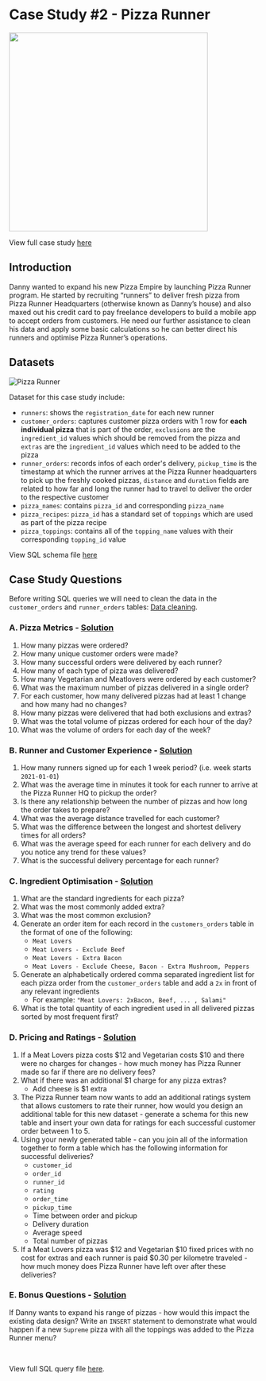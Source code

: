 # Case Study #2 - Pizza Runner
<img src='https://8weeksqlchallenge.com/images/case-study-designs/2.png' width='400'>

View full case study [here](https://8weeksqlchallenge.com/case-study-2/)

## Introduction
Danny wanted to expand his new Pizza Empire by launching Pizza Runner program. He started by recruiting “runners” to deliver fresh pizza from Pizza Runner Headquarters (otherwise known as Danny’s house) and also maxed out his credit card to pay freelance developers to build a mobile app to accept orders from customers. He need our further assistance to clean his data and apply some basic calculations so he can better direct his runners and optimise Pizza Runner’s operations.

## Datasets

![Pizza Runner](https://user-images.githubusercontent.com/58045173/188302025-0298e873-9c67-4cd3-94d5-f7c7200f619d.png)

Dataset for this case study include:
* `runners`: shows the `registration_date` for each new runner
* `customer_orders`: captures customer pizza orders with 1 row for **each individual pizza** that is part of the order, `exclusions` are the `ingredient_id` values which should be removed from the pizza and `extras` are the `ingredient_id` values which need to be added to the pizza
* `runner_orders`: records infos of each order's delivery, `pickup_time` is the timestamp at which the runner arrives at the Pizza Runner headquarters to pick up the freshly cooked pizzas, `distance` and `duration` fields are related to how far and long the runner had to travel to deliver the order to the respective customer
* `pizza_names`: contains `pizza_id` and corresponding `pizza_name`
* `pizza_recipes`: `pizza_id` has a standard set of `toppings` which are used as part of the pizza recipe
* `pizza_toppings`: contains all of the `topping_name` values with their corresponding `topping_id` value

View SQL schema file [here](./Schema.sql) 

## Case Study Questions
Before writing SQL queries we will need to clean the data in the `customer_orders` and `runner_orders` tables: [Data cleaning](./0.%20Data%20cleaning.md).

### A. Pizza Metrics - [Solution](./A.%20Pizza%20Metrics.md)
<ol>
  <li>How many pizzas were ordered?</li>
  <li>How many unique customer orders were made?</li>
  <li>How many successful orders were delivered by each runner?</li>
  <li>How many of each type of pizza was delivered?</li>
  <li>How many Vegetarian and Meatlovers were ordered by each customer?</li>
  <li>What was the maximum number of pizzas delivered in a single order?</li>
  <li>For each customer, how many delivered pizzas had at least 1 change and how many had no changes?</li>
  <li>How many pizzas were delivered that had both exclusions and extras?</li>
  <li>What was the total volume of pizzas ordered for each hour of the day?</li>
  <li>What was the volume of orders for each day of the week?</li>
</ol>

### B. Runner and Customer Experience - [Solution](./B.%20Runner%20and%20Customer%20Experience.md)
<ol>
  <li>How many runners signed up for each 1 week period? (i.e. week starts <code>2021-01-01</code>)</li>
  <li>What was the average time in minutes it took for each runner to arrive at the Pizza Runner HQ to pickup the order?</li>
  <li>Is there any relationship between the number of pizzas and how long the order takes to prepare?</li>
  <li>What was the average distance travelled for each customer?</li>
  <li>What was the difference between the longest and shortest delivery times for all orders?</li>
  <li>What was the average speed for each runner for each delivery and do you notice any trend for these values?</li>
  <li>What is the successful delivery percentage for each runner?</li>
</ol>

### C. Ingredient Optimisation - [Solution](./C.%20Ingredient%20Optimisation.md)
<ol>
  <li>What are the standard ingredients for each pizza?</li>
  <li>What was the most commonly added extra?</li>
  <li>What was the most common exclusion?</li>
  <li>Generate an order item for each record in the <code>customers_orders</code> table in the format of one of the following:
    <ul>
      <li><code>Meat Lovers</code></li>
      <li><code>Meat Lovers - Exclude Beef</code></li>
      <li><code>Meat Lovers - Extra Bacon</code></li>
      <li><code>Meat Lovers - Exclude Cheese, Bacon - Extra Mushroom, Peppers</code></li>
    </ul>
  </li>
  <li>Generate an alphabetically ordered comma separated ingredient list for each pizza order from the <code>customer_orders</code> table and add a <code>2x</code> in front of any relevant ingredients
    <ul>
      <li>For example: <code>"Meat Lovers: 2xBacon, Beef, ... , Salami"</code></li>
    </ul>
  </li>
  <li>What is the total quantity of each ingredient used in all delivered pizzas sorted by most frequent first?</li>
</ol>

### D. Pricing and Ratings - [Solution](./D.%20Pricing%20and%20Ratings%20%26%20E.%20Bonus%20Questions.md)
<ol>
  <li>If a Meat Lovers pizza costs $12 and Vegetarian costs $10 and there were no charges for changes - how much money has Pizza Runner made so far if there are no delivery fees?</li>
  <li>What if there was an additional $1 charge for any pizza extras?
    <ul>
      <li>Add cheese is $1 extra</li>
    </ul>
  </li>
  <li>The Pizza Runner team now wants to add an additional ratings system that allows customers to rate their runner, how would you design an additional table for this new dataset - generate a schema for this new table and insert your own data for ratings for each successful customer order between 1 to 5.</li>
  <li>Using your newly generated table - can you join all of the information together to form a table which has the following information for successful deliveries?
    <ul>
      <li><code>customer_id</code></li>
      <li><code>order_id</code></li>
      <li><code>runner_id</code></li>
      <li><code>rating</code></li>
      <li><code>order_time</code></li>
      <li><code>pickup_time</code></li>
      <li>Time between order and pickup</li>
      <li>Delivery duration</li>
      <li>Average speed</li> 
      <li>Total number of pizzas</li>
    </ul>
  </li>
  <li>If a Meat Lovers pizza was $12 and Vegetarian $10 fixed prices with no cost for extras and each runner is paid $0.30 per kilometre traveled - how much money does Pizza Runner have left over after these deliveries?</li>
</ol>


### E. Bonus Questions - [Solution](./D.%20Pricing%20and%20Ratings%20%26%20E.%20Bonus%20Questions.md#e-bonus-questions)
If Danny wants to expand his range of pizzas - how would this impact the existing data design? Write an <code>INSERT</code> statement to demonstrate what would happen if a new <code>Supreme</code> pizza with all the toppings was added to the Pizza Runner menu?

<br>

View full SQL query file [here](./Query.sql).
